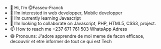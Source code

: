 - 👋 Hi, I’m @Fasseu-Franck
- 👀 I’m interested in web developper, Mobile developper 
- 🌱 I’m currently learning Javascript 
- 💞️ I’m looking to collaborate on Javascript, PHP, HTML5, CSS3, project.
- 📫 How to reach me +237 671 761 503 WhatsApp Adress
- 😄 Pronouns: J'adore apprendre de moi meme de facon efficace, decouvrir et etre informer de tout ce qui est Tech

<!---
Fasseu-Franck/Fasseu-Franck is a ✨ special ✨ repository because its `README.md` (this file) appears on your GitHub profile.
You can click the Preview link to take a look at your changes.
--->
